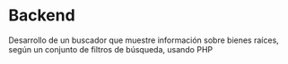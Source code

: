 # Backend
Desarrollo de un buscador que muestre información sobre bienes raíces, según un conjunto de filtros de búsqueda, usando PHP
